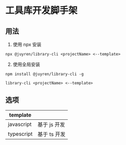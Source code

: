 # 工具库开发脚手架

## 用法

1. 使用 npx 安装

```
npx @juyren/library-cli <projectName> <--template>
```

2. 使用全局安装

```
npm install @juyren/library-cli -g

library-cli <projectName> <--template>
```

## 选项

| template   |              |
| ---------- | ------------ |
| javascript | 基于 js 开发 |
| typescript | 基于 ts 开发 |
